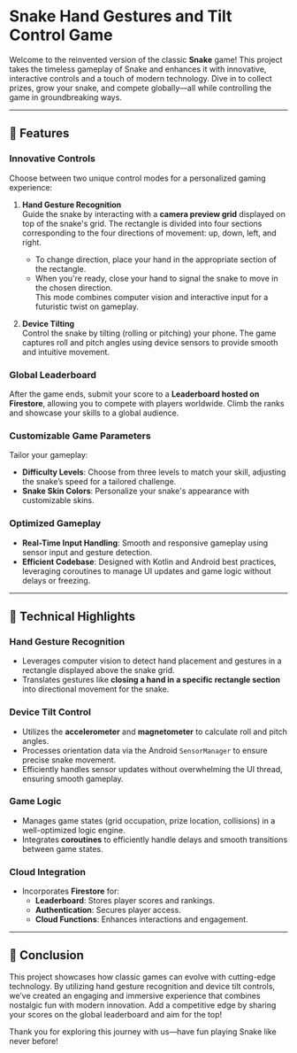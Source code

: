 # Snake Hand Gestures and Tilt Control Game

Welcome to the reinvented version of the classic **Snake** game! This project takes the timeless gameplay of Snake and enhances it with innovative, interactive controls and a touch of modern technology. Dive in to collect prizes, grow your snake, and compete globally—all while controlling the game in groundbreaking ways.

---

## 🌟 **Features**

### **Innovative Controls**
Choose between two unique control modes for a personalized gaming experience:

1. **Hand Gesture Recognition**  
   Guide the snake by interacting with a **camera preview grid** displayed on top of the snake's grid. The rectangle is divided into four sections corresponding to the four directions of movement: up, down, left, and right.
    - To change direction, place your hand in the appropriate section of the rectangle.
    - When you're ready, close your hand to signal the snake to move in the chosen direction.  
      This mode combines computer vision and interactive input for a futuristic twist on gameplay.

2. **Device Tilting**  
   Control the snake by tilting (rolling or pitching) your phone. The game captures roll and pitch angles using device sensors to provide smooth and intuitive movement.

### **Global Leaderboard**
After the game ends, submit your score to a **Leaderboard hosted on Firestore**, allowing you to compete with players worldwide. Climb the ranks and showcase your skills to a global audience.

### **Customizable Game Parameters**
Tailor your gameplay:
- **Difficulty Levels**: Choose from three levels to match your skill, adjusting the snake’s speed for a tailored challenge.
- **Snake Skin Colors**: Personalize your snake's appearance with customizable skins.

### **Optimized Gameplay**
- **Real-Time Input Handling**: Smooth and responsive gameplay using sensor input and gesture detection.
- **Efficient Codebase**: Designed with Kotlin and Android best practices, leveraging coroutines to manage UI updates and game logic without delays or freezing.

---

## 🚀 **Technical Highlights**

### **Hand Gesture Recognition**
- Leverages computer vision to detect hand placement and gestures in a rectangle displayed above the snake grid.
- Translates gestures like **closing a hand in a specific rectangle section** into directional movement for the snake.

### **Device Tilt Control**
- Utilizes the **accelerometer** and **magnetometer** to calculate roll and pitch angles.
- Processes orientation data via the Android `SensorManager` to ensure precise snake movement.
- Efficiently handles sensor updates without overwhelming the UI thread, ensuring smooth gameplay.

### **Game Logic**
- Manages game states (grid occupation, prize location, collisions) in a well-optimized logic engine.
- Integrates **coroutines** to efficiently handle delays and smooth transitions between game states.

### **Cloud Integration**
- Incorporates **Firestore** for:
    - **Leaderboard**: Stores player scores and rankings.
    - **Authentication**: Secures player access.
    - **Cloud Functions**: Enhances interactions and engagement.

---

## 📜 **Conclusion**
This project showcases how classic games can evolve with cutting-edge technology. By utilizing hand gesture recognition and device tilt controls, we’ve created an engaging and immersive experience that combines nostalgic fun with modern innovation. Add a competitive edge by sharing your scores on the global leaderboard and aim for the top!

Thank you for exploring this journey with us—have fun playing Snake like never before!
